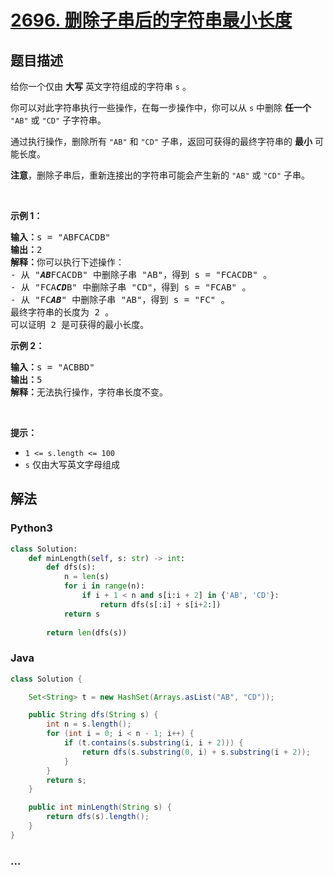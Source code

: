 # [2696. 删除子串后的字符串最小长度](https://leetcode-cn.com/problems/minimum-string-length-after-removing-substrings)

## 题目描述

<!-- 这里写题目描述 -->

<p>给你一个仅由 <strong>大写</strong> 英文字符组成的字符串 <code>s</code> 。</p>

<p>你可以对此字符串执行一些操作，在每一步操作中，你可以从 <code>s</code> 中删除 <strong>任一个</strong> <code>"AB"</code> 或 <code>"CD"</code> 子字符串。</p>

<p>通过执行操作，删除所有&nbsp;<code>"AB"</code> 和 <code>"CD"</code> 子串，返回可获得的最终字符串的 <strong>最小</strong> 可能长度。</p>

<p><strong>注意</strong>，删除子串后，重新连接出的字符串可能会产生新的&nbsp;<code>"AB"</code> 或 <code>"CD"</code> 子串。</p>

<p>&nbsp;</p>

<p><strong>示例 1：</strong></p>

<pre>
<strong>输入：</strong>s = "ABFCACDB"
<strong>输出：</strong>2
<strong>解释：</strong>你可以执行下述操作：
- 从 "<em><strong>AB</strong></em>FCACDB" 中删除子串 "AB"，得到 s = "FCACDB" 。
- 从 "FCA<em><strong>CD</strong></em>B" 中删除子串 "CD"，得到 s = "FCAB" 。
- 从 "FC<strong><em>AB</em></strong>" 中删除子串 "AB"，得到 s = "FC" 。
最终字符串的长度为 2 。
可以证明 2 是可获得的最小长度。</pre>

<p><strong>示例 2：</strong></p>

<pre>
<strong>输入：</strong>s = "ACBBD"
<strong>输出：</strong>5
<strong>解释：</strong>无法执行操作，字符串长度不变。
</pre>

<p>&nbsp;</p>

<p><strong>提示：</strong></p>

<ul>
	<li><code>1 &lt;= s.length &lt;= 100</code></li>
	<li><code>s</code> 仅由大写英文字母组成</li>
</ul>


## 解法

<!-- 这里可写通用的实现逻辑 -->

<!-- tabs:start -->

### **Python3**

<!-- 这里可写当前语言的特殊实现逻辑 -->

```python
class Solution:
    def minLength(self, s: str) -> int:
        def dfs(s):
            n = len(s)
            for i in range(n):
                if i + 1 < n and s[i:i + 2] in {'AB', 'CD'}:
                    return dfs(s[:i] + s[i+2:])
            return s
        
        return len(dfs(s))
```

### **Java**

<!-- 这里可写当前语言的特殊实现逻辑 -->

```java
class Solution {

    Set<String> t = new HashSet(Arrays.asList("AB", "CD"));

    public String dfs(String s) {
        int n = s.length();
        for (int i = 0; i < n - 1; i++) {
            if (t.contains(s.substring(i, i + 2))) {
                return dfs(s.substring(0, i) + s.substring(i + 2));
            }
        }
        return s;
    }

    public int minLength(String s) {
        return dfs(s).length();
    }
}
```

### **...**

```

```

<!-- tabs:end -->
